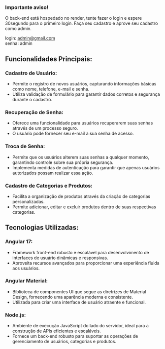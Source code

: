 ### Importante aviso!

O back-end está hospedado no render, tente fazer o login e espere 30segundo para o primeiro login.
Faça seu cadastro e aprove seu cadastro como admin.

login: admin@gmail.com <br>
senha: admin 


## Funcionalidades Principais:

### Cadastro de Usuário:
- Permite o registro de novos usuários, capturando informações básicas como nome, telefone, e-mail e senha.
- Utiliza validação de formulário para garantir dados corretos e segurança durante o cadastro.

### Recuperação de Senha:
- Oferece uma funcionalidade para usuários recuperarem suas senhas através de um processo seguro.
- O usuário pode fornecer seu e-mail a sua senha de acesso.

### Troca de Senha:
- Permite que os usuários alterem suas senhas a qualquer momento, garantindo controle sobre sua própria segurança.
- Implementa medidas de autenticação para garantir que apenas usuários autorizados possam realizar essa ação.

### Cadastro de Categorias e Produtos:
- Facilita a organização de produtos através da criação de categorias personalizadas.
- Permite adicionar, editar e excluir produtos dentro de suas respectivas categorias.

## Tecnologias Utilizadas:

### Angular 17:
- Framework front-end robusto e escalável para desenvolvimento de interfaces de usuário dinâmicas e responsivas.
- Aproveita recursos avançados para proporcionar uma experiência fluida aos usuários.

### Angular Material:
- Biblioteca de componentes UI que segue as diretrizes de Material Design, fornecendo uma aparência moderna e consistente.
- Utilizada para criar uma interface de usuário atraente e funcional.

### Node.js:
- Ambiente de execução JavaScript do lado do servidor, ideal para a construção de APIs eficientes e escaláveis.
- Fornece um back-end robusto para suportar as operações de gerenciamento de usuários, categorias e produtos.
